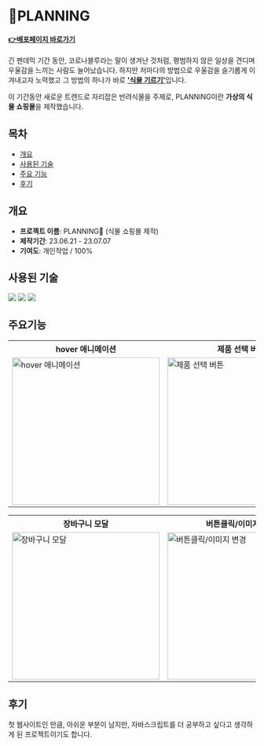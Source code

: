 # :herb:PLANNING
#### **<a href="https://saemii-24.github.io/project_1/" target="_blank">:point_right:<u>배포페이지 바로가기</u></a>**
긴 펜데믹 기간 동안, 코로나블루라는 말이 생겨난 것처럼, 평범하지 않은 일상을 견디며 우울감을 느끼는 사람도 늘어났습니다. 하지만 저마다의 방법으로 우울감을 슬기롭게 이겨내고자 노력했고 그 방법의 하나가 바로 <u>**'식물 기르기'**</u>입니다.

이 기간동안 새로운 트렌드로 자리잡은 반려식물을 주제로, PLANNING이란 **가상의 식물 쇼핑몰**을 제작했습니다.


## 목차
- [개요](#개요)
- [사용된 기술](#사용된-기술)
- [주요 기능](#개요)
- [후기](#후기)


## 개요
- **프로젝트 이름**: PLANNING:herb: (식물 쇼핑몰 제작)
- **제작기간**: 23.06.21 - 23.07.07
- **기여도**: 개인작업 / 100%


## 사용된 기술
<img src="https://img.shields.io/badge/html5-E34F26?style=for-the-badge&logo=html5&logoColor=white"> <img src="https://img.shields.io/badge/css-1572B6?style=for-the-badge&logo=css3&logoColor=white"> <img src="https://img.shields.io/badge/javascript-F7DF1E?style=for-the-badge&logo=javascript&logoColor=black">


## 주요기능
<table>
  <tr>
    <th style="width:300px">hover 애니메이션</th>
    <th style="width:300px">제품 선택 버튼</th>
    <th style="width:300px">가격·상품 카운트</th>
  </tr>
  <tr>
    <td><img style="width:300px" src="https://github.com/saemii-24/project_1/assets/139088277/b6f88275-9d84-42bc-a529-bc15a14423ce" alt="hover 애니메이션"></td>
    <td><img style="width:300px" src="https://github.com/saemii-24/project_1/assets/139088277/9592efa6-fec2-4d23-b344-9c6d08f19991" alt="제품 선택 버튼"></td>
    <td><img style="width:300px" src="https://github.com/saemii-24/project_1/assets/139088277/95155e8a-e57e-4711-9cb8-8435510787d8" alt="가격·상품 카운트"></td>
  </tr>
</table>

<table>
  <tr>
    <th style="width:300px">장바구니 모달</th>
    <th style="width:300px">버튼클릭/이미지 변경</th>
    <th style="width:300px">페이지 내비게이션</th>
  </tr>
  <tr>
    <td><img style="width:300px" src="https://github.com/saemii-24/project_1/assets/139088277/8946c49f-64f3-4709-aa98-2bf7a680279f" alt="장바구니 모달"></td>
    <td><img style="width:300px" src="https://github.com/saemii-24/project_1/assets/139088277/7bdd02d0-63c0-4aec-bcbb-752d78795d6c" alt="버튼클릭/이미지 변경"></td>
    <td><img style="width:300px" src="https://github.com/saemii-24/project_1/assets/139088277/58f217f6-61a8-4655-8efe-3064e9a25dc3" alt="페이지 내비게이션"></td>
  </tr>
</table>


## 후기
첫 웹사이트인 만큼, 아쉬운 부분이 남지만, 자바스크립트를 더 공부하고 싶다고 생각하게 된 프로젝트이기도 합니다.
